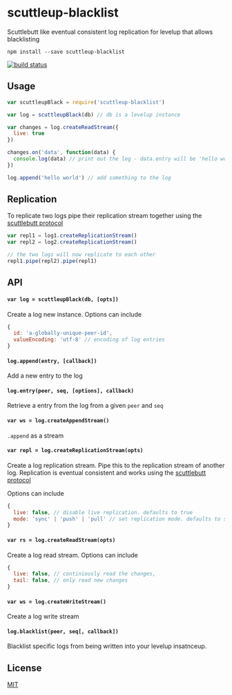 # scuttleup-blacklist

Scuttlebutt like eventual consistent log replication for levelup that allows blacklisting

```
npm install --save scuttleup-blacklist
```

[![build status](http://img.shields.io/travis/chiefbiiko/scuttleup-blacklist.svg?style=flat)](http://travis-ci.org/chiefbiiko/scuttleup-blacklist)

## Usage

``` js
var scuttleupBlack = require('scuttleup-blacklist')

var log = scuttleupBlack(db) // db is a levelup instance

var changes = log.createReadStream({
  live: true
})

changes.on('data', function(data) {
  console.log(data) // print out the log - data.entry will be 'hello world'
})

log.append('hello world') // add something to the log
```

## Replication

To replicate two logs pipe their replication stream together using the [scuttlebutt protocol](http://www.cs.cornell.edu/home/rvr/papers/flowgossip.pdf)

``` js
var repl1 = log1.createReplicationStream()
var repl2 = log2.createReplicationStream()

// the two logs will now replicate to each other
repl1.pipe(repl2).pipe(repl1)
```

## API

#### `var log = scuttleupBlack(db, [opts])`

Create a log new instance. Options can include

``` js
{
  id: 'a-globally-unique-peer-id',
  valueEncoding: 'utf-8' // encoding of log entries
}
```

#### `log.append(entry, [callback])`

Add a new entry to the log

#### `log.entry(peer, seq, [options], callback)`

Retrieve a entry from the log from a given `peer` and `seq`

#### `var ws = log.createAppendStream()`

`.append` as a stream

#### `var repl = log.createReplicationStream(opts)`

Create a log replication stream. Pipe this to the replication stream of another log.
Replication is eventual consistent and works using the [scuttlebutt protocol](http://www.cs.cornell.edu/home/rvr/papers/flowgossip.pdf)

Options can include

``` js
{
  live: false, // disable live replication. defaults to true
  mode: 'sync' | 'push' | 'pull' // set replication mode. defaults to sync
}
```

#### `var rs = log.createReadStream(opts)`

Create a log read stream. Options can include

``` js
{
  live: false, // continiously read the changes,
  tail: false, // only read new changes
}
```

#### `var ws = log.createWriteStream()`

Create a log write stream

#### `log.blacklist(peer, seq[, callback])`

Blacklist specific logs from being written into your levelup insatnceup.

## License

[MIT](./license.md)
